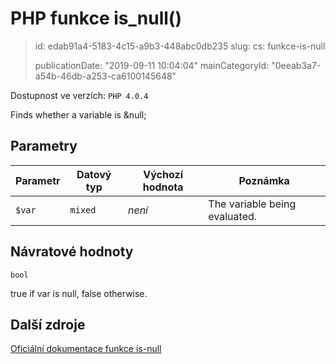 PHP funkce is_null()
====================

> id: edab91a4-5183-4c15-a9b3-448abc0db235
> slug:
> 	cs: funkce-is-null
>
> publicationDate: "2019-09-11 10:04:04"
> mainCategoryId: "0eeab3a7-a54b-46db-a253-ca6100145648"

Dostupnost ve verzích: `PHP 4.0.4`

Finds whether a variable is &null;


Parametry
--------------

| Parametr | Datový typ | Výchozí hodnota | Poznámka |
|-----|-----|-----|-----|
| `$var` | `mixed` | *není* | The variable being evaluated. |


Návratové hodnoty
----------------

`bool`

true if var is null, false
otherwise.

Další zdroje
------------

[Oficiální dokumentace funkce is-null](https://www.php.net/manual/en/function.is-null.php)

